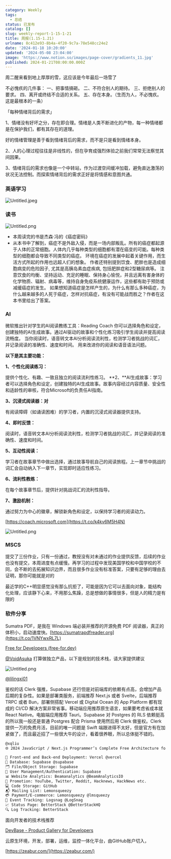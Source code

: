 ```yaml
---
category: Weekly
tags:
  - 总结
status: 已发布
catalog: []
slug: weekly-report-1-15-1-21
title: 周报(1.15-1.21)
urlname: 8c412e93-8b4a-4f20-9c7a-78e548cc24e2
date: '2024-01-18 10:20:00'
updated: '2024-05-08 23:04:00'
image: 'https://www.notion.so/images/page-cover/gradients_11.jpg'
published: 2024-01-21T08:00:00.000Z
---
```


周二醒来看到地上厚厚的雪，这应该是今年最后一场雪了


不必愧疚的几件事：
一、把事情搞砸。
二、不符合别人的期待。
三、拒绝别人的要求。
四、离开或终结不合适的关系。
五、存在本身。（生而为人，不必愧疚。这是最根本的一条）


「每种情绪背后的需求」


1、情绪没有好坏之分，存在即合理。情绪是人类不断进化的产物，每一种情绪都是在保护我们，都有其存在的道理。


好的情绪管理是善于看到情绪背后的需求，而不是只是看到情绪本身。


2、人的心理过程往往是非线性的，但在孕育成强烈体验之前我们常常无法察觉其间因果。


3、情绪背后的需求也像是一个中转站，作为过渡空间缓冲加载，避免直达激荡的状况无法控制。而探索情绪背后的需求正好是将情感和意图共通。


### 英语学习


![Untitled.jpeg](https://prod-files-secure.s3.us-west-2.amazonaws.com/5d24fe63-e567-4804-86f9-9fdc62e13082/faec46dc-9da5-4799-b905-c316418f1168/Untitled.jpeg?X-Amz-Algorithm=AWS4-HMAC-SHA256&X-Amz-Content-Sha256=UNSIGNED-PAYLOAD&X-Amz-Credential=ASIAZI2LB4664V6OZJFX%2F20250202%2Fus-west-2%2Fs3%2Faws4_request&X-Amz-Date=20250202T213256Z&X-Amz-Expires=3600&X-Amz-Security-Token=IQoJb3JpZ2luX2VjEOr%2F%2F%2F%2F%2F%2F%2F%2F%2F%2FwEaCXVzLXdlc3QtMiJGMEQCIF4LF8%2F%2FbPxC00P99C%2FcCmNV%2BQpjYYHPmidrd0nBQd0cAiBXxPcySJMcNcfiRzvbmCKuqeIaZyIb4JyXriON81HyNSqIBAjz%2F%2F%2F%2F%2F%2F%2F%2F%2F%2F8BEAAaDDYzNzQyMzE4MzgwNSIM%2FEtrOhgOmC97e8c8KtwDaiO3AArnasFW%2FGQZlp3PlBGHU1BnqVGVHjEKMXrs20qpOFsP%2BNJ92xR%2B9CWmv33t8JHbP76wImIW%2Bk7CXq0E6z%2FupG79JF5ZsXCbErtLursWVlhxicmcAbEtRLHPtco9UVWE5sMD1wvmaYf8pP07lZFdFnOxiLyskHPO0KUf9ycYKo0FLDeB8O8FahVcQ8CSoQPxsDNcXzwGr4HNZZi7UG7Wf8FYvi6q4YGx0aYStTwl06uFEtIUsDSLLUa0JfoH5PlmTNbvtkKUIX62bHWydRrg%2BuzJMxeXnEsCfLdpuB7Ia1yKQwx1TrVow8Msn8HEvGJC9aa7SiA3oyVm%2BkJX2dYw2jTPkCdo970M1noURfPH%2BNFPGYE5jwIU7m9glTObfAPq4xt6IcjFB6mGv%2Fm7AsbJDyCGZ0UCBjqUNKgSQ5vvY44lWhm2taSLzdtCva05GFnhwcJpeN7Gd%2FzYILLUKzEjntGFtng5Y%2FdQiLlr4yyi6R%2Blkb6K%2FhikZtYm7K4JpndacyEQYuohU%2Bmom6FhRX8MgtJHWG5pJGycOIJm7dSPLK9k7l060q8maTvmWphVePy3XxIOBlAoikrK8tFIYabnOLyUaBdrbz5NFbGeqg%2FYEqoCvK9z%2Ft%2BY0wgw2d7%2BvAY6pgHcGWduou2KOLvFfBzTexr5AVjhfUQUZjBJ6q5iRTlJeO8TPalU5koLKVgpYtXpkX8lWyPIHTnt47p%2FcHycgeCOra%2FSb51mxUlfVVa6VxE4%2Fi%2B%2BNkC6ttS6iYg1X8tVlyxmj2yOLbJaWlepVaQFbcBVu7EeB3ifHnl7vi9Y7CfK7QwLNIJvE4%2B%2BEpC0dCzPBpgsggIDEJjDY3kteOVQdS53eH9hc%2B7Y&X-Amz-Signature=7657ece7361b102b8c14943afd68843b82bbfd1eec1dbe1fc387f8afccea8cc2&X-Amz-SignedHeaders=host&x-id=GetObject)


### 读书


![Untitled.png](https://prod-files-secure.s3.us-west-2.amazonaws.com/5d24fe63-e567-4804-86f9-9fdc62e13082/08aff459-da99-4ed5-87c6-1f4c95b62ac3/Untitled.png?X-Amz-Algorithm=AWS4-HMAC-SHA256&X-Amz-Content-Sha256=UNSIGNED-PAYLOAD&X-Amz-Credential=ASIAZI2LB4664V6OZJFX%2F20250202%2Fus-west-2%2Fs3%2Faws4_request&X-Amz-Date=20250202T213256Z&X-Amz-Expires=3600&X-Amz-Security-Token=IQoJb3JpZ2luX2VjEOr%2F%2F%2F%2F%2F%2F%2F%2F%2F%2FwEaCXVzLXdlc3QtMiJGMEQCIF4LF8%2F%2FbPxC00P99C%2FcCmNV%2BQpjYYHPmidrd0nBQd0cAiBXxPcySJMcNcfiRzvbmCKuqeIaZyIb4JyXriON81HyNSqIBAjz%2F%2F%2F%2F%2F%2F%2F%2F%2F%2F8BEAAaDDYzNzQyMzE4MzgwNSIM%2FEtrOhgOmC97e8c8KtwDaiO3AArnasFW%2FGQZlp3PlBGHU1BnqVGVHjEKMXrs20qpOFsP%2BNJ92xR%2B9CWmv33t8JHbP76wImIW%2Bk7CXq0E6z%2FupG79JF5ZsXCbErtLursWVlhxicmcAbEtRLHPtco9UVWE5sMD1wvmaYf8pP07lZFdFnOxiLyskHPO0KUf9ycYKo0FLDeB8O8FahVcQ8CSoQPxsDNcXzwGr4HNZZi7UG7Wf8FYvi6q4YGx0aYStTwl06uFEtIUsDSLLUa0JfoH5PlmTNbvtkKUIX62bHWydRrg%2BuzJMxeXnEsCfLdpuB7Ia1yKQwx1TrVow8Msn8HEvGJC9aa7SiA3oyVm%2BkJX2dYw2jTPkCdo970M1noURfPH%2BNFPGYE5jwIU7m9glTObfAPq4xt6IcjFB6mGv%2Fm7AsbJDyCGZ0UCBjqUNKgSQ5vvY44lWhm2taSLzdtCva05GFnhwcJpeN7Gd%2FzYILLUKzEjntGFtng5Y%2FdQiLlr4yyi6R%2Blkb6K%2FhikZtYm7K4JpndacyEQYuohU%2Bmom6FhRX8MgtJHWG5pJGycOIJm7dSPLK9k7l060q8maTvmWphVePy3XxIOBlAoikrK8tFIYabnOLyUaBdrbz5NFbGeqg%2FYEqoCvK9z%2Ft%2BY0wgw2d7%2BvAY6pgHcGWduou2KOLvFfBzTexr5AVjhfUQUZjBJ6q5iRTlJeO8TPalU5koLKVgpYtXpkX8lWyPIHTnt47p%2FcHycgeCOra%2FSb51mxUlfVVa6VxE4%2Fi%2B%2BNkC6ttS6iYg1X8tVlyxmj2yOLbJaWlepVaQFbcBVu7EeB3ifHnl7vi9Y7CfK7QwLNIJvE4%2B%2BEpC0dCzPBpgsggIDEJjDY3kteOVQdS53eH9hc%2B7Y&X-Amz-Signature=e9eff3c507b544625a0787001a437b305116706fde32caf317365542a32abed6&X-Amz-SignedHeaders=host&x-id=GetObject)

- 本周读完的书是杰森·冯的《癌症密码》
- 从本书中了解到，癌症不是外敌入侵，而是一场内部叛乱。所有的癌症都起源于人体的正常细胞。人体内几乎每种类型的细胞都有潜在癌变的可能。每种类型的细胞都会导致不同类型的癌症。
环境在癌症的发展中起着关键作用，而生活方式所起的作用也远超人们的想象。
作者还特别提到饮食、肥胖也是造成细胞病变的危险因子, 尤其是高胰岛素血症疾病, 包括肥胖症和2型糖尿病等。
注意饮食的均衡、坚持运动、充足的睡眠、保持身心愉悦，并且远离有害身体的化学物质、辐射、病毒等，维持自身免疫系统健康运作，这些都有助于预防或减缓癌症的发生。
如果想知道癌症是怎样产生的，为什么有那么多种癌症，为什么越来越多的人死于癌症，怎样对抗癌症，有没有可能战而胜之？作者在这本书里给出了答案。

### AI


微软推出针对学生的AI阅读教练工具：Reading Coach
你可以选择角色和设定，创建独特的AI生成故事。通过AI驱动的故事和个性化练习吸引学生阅读并提高阅读流畅度。
当你阅读时，语音转文本AI分析阅读流利性，检测学习者挑战的词汇，并记录阅读的准确性、速度和时间。
用来改进你的阅读和语音语法问题。


**以下是其主要功能：**


**1、个性化阅读练习：**


提供个性化、有趣、一致且独立的阅读流利性练习。
**2、**AI生成故事：学习者可以选择角色和设定，创建独特的AI生成故事。故事内容经过内容质量、安全性和适龄性的审核，符合Microsoft的负责任AI指南。


**3、沉浸式阅读器：对**


有阅读障碍（如诵读困难）的学习者，内置的沉浸式阅读器提供支持。


**4、即时反馈：**


阅读时，语音转文本AI分析阅读流利性，检测学习者挑战的词汇，并记录阅读的准确性、速度和时间。


**5、互动性阅读：**


学习者在故事章节中做出选择，通过故事导航自己的阅读旅程。上一章节中挑战的词汇会自动纳入下一章节，实现即时适应性练习。


**6、流利性教练：**


在每个故事章节后，提供针对挑战词汇的流利性指导。


**7、激励机制：**


通过努力为中心的徽章，解锁新角色和设定，以保持学习者的阅读动力。


[https://coach.microsoft.com](https://t.co/k4kv6M5H4N)


![Untitled.png](https://prod-files-secure.s3.us-west-2.amazonaws.com/5d24fe63-e567-4804-86f9-9fdc62e13082/8f53d036-0cfc-469d-a837-f15107675ae4/Untitled.png?X-Amz-Algorithm=AWS4-HMAC-SHA256&X-Amz-Content-Sha256=UNSIGNED-PAYLOAD&X-Amz-Credential=ASIAZI2LB4664V6OZJFX%2F20250202%2Fus-west-2%2Fs3%2Faws4_request&X-Amz-Date=20250202T213256Z&X-Amz-Expires=3600&X-Amz-Security-Token=IQoJb3JpZ2luX2VjEOr%2F%2F%2F%2F%2F%2F%2F%2F%2F%2FwEaCXVzLXdlc3QtMiJGMEQCIF4LF8%2F%2FbPxC00P99C%2FcCmNV%2BQpjYYHPmidrd0nBQd0cAiBXxPcySJMcNcfiRzvbmCKuqeIaZyIb4JyXriON81HyNSqIBAjz%2F%2F%2F%2F%2F%2F%2F%2F%2F%2F8BEAAaDDYzNzQyMzE4MzgwNSIM%2FEtrOhgOmC97e8c8KtwDaiO3AArnasFW%2FGQZlp3PlBGHU1BnqVGVHjEKMXrs20qpOFsP%2BNJ92xR%2B9CWmv33t8JHbP76wImIW%2Bk7CXq0E6z%2FupG79JF5ZsXCbErtLursWVlhxicmcAbEtRLHPtco9UVWE5sMD1wvmaYf8pP07lZFdFnOxiLyskHPO0KUf9ycYKo0FLDeB8O8FahVcQ8CSoQPxsDNcXzwGr4HNZZi7UG7Wf8FYvi6q4YGx0aYStTwl06uFEtIUsDSLLUa0JfoH5PlmTNbvtkKUIX62bHWydRrg%2BuzJMxeXnEsCfLdpuB7Ia1yKQwx1TrVow8Msn8HEvGJC9aa7SiA3oyVm%2BkJX2dYw2jTPkCdo970M1noURfPH%2BNFPGYE5jwIU7m9glTObfAPq4xt6IcjFB6mGv%2Fm7AsbJDyCGZ0UCBjqUNKgSQ5vvY44lWhm2taSLzdtCva05GFnhwcJpeN7Gd%2FzYILLUKzEjntGFtng5Y%2FdQiLlr4yyi6R%2Blkb6K%2FhikZtYm7K4JpndacyEQYuohU%2Bmom6FhRX8MgtJHWG5pJGycOIJm7dSPLK9k7l060q8maTvmWphVePy3XxIOBlAoikrK8tFIYabnOLyUaBdrbz5NFbGeqg%2FYEqoCvK9z%2Ft%2BY0wgw2d7%2BvAY6pgHcGWduou2KOLvFfBzTexr5AVjhfUQUZjBJ6q5iRTlJeO8TPalU5koLKVgpYtXpkX8lWyPIHTnt47p%2FcHycgeCOra%2FSb51mxUlfVVa6VxE4%2Fi%2B%2BNkC6ttS6iYg1X8tVlyxmj2yOLbJaWlepVaQFbcBVu7EeB3ifHnl7vi9Y7CfK7QwLNIJvE4%2B%2BEpC0dCzPBpgsggIDEJjDY3kteOVQdS53eH9hc%2B7Y&X-Amz-Signature=40a4299976badb8f18335e6873eb864db97b8ca1e7bdb29ee6a5e6182d62fd9f&X-Amz-SignedHeaders=host&x-id=GetObject)


### MSCS


提交了三份作业，只有一份通过，教授没有对未通过的作业提供反馈，后续的作业也没有提交，本周进度有点缓慢。再学习的过程中发现美国学校和中国学校的不同，会不断的去拓展知识边界，而且很多作业没有标准答案，只要有足够的理由去证明，那你可能就是对的


最近学的C++明显感觉没有那么抗拒了，可能是因为它可以去面向对象，能结构化处理，应该静下心来，不用那么焦躁，总是想做的事情很多，但是人的精力是有限的


### 软件分享


Sumatra PDF，是我在 Windows 端必装并推荐的开源免费 PDF 阅读器，真正的体积小，启动速度快。[https://sumatrapdfreader.org](https://t.co/1VNYwxRL7L)


[Free for Developers (free-for.dev)](https://free-for.dev/#/)


[@VoidAsuka](https://twitter.com/VoidAsuka) 打算做独立产品，以下是规划的技术栈，请大家提供建议


![Untitled.png](https://prod-files-secure.s3.us-west-2.amazonaws.com/5d24fe63-e567-4804-86f9-9fdc62e13082/93561a3c-b2bc-4a43-bbc5-67e3f740ed5e/Untitled.png?X-Amz-Algorithm=AWS4-HMAC-SHA256&X-Amz-Content-Sha256=UNSIGNED-PAYLOAD&X-Amz-Credential=ASIAZI2LB4664V6OZJFX%2F20250202%2Fus-west-2%2Fs3%2Faws4_request&X-Amz-Date=20250202T213256Z&X-Amz-Expires=3600&X-Amz-Security-Token=IQoJb3JpZ2luX2VjEOr%2F%2F%2F%2F%2F%2F%2F%2F%2F%2FwEaCXVzLXdlc3QtMiJGMEQCIF4LF8%2F%2FbPxC00P99C%2FcCmNV%2BQpjYYHPmidrd0nBQd0cAiBXxPcySJMcNcfiRzvbmCKuqeIaZyIb4JyXriON81HyNSqIBAjz%2F%2F%2F%2F%2F%2F%2F%2F%2F%2F8BEAAaDDYzNzQyMzE4MzgwNSIM%2FEtrOhgOmC97e8c8KtwDaiO3AArnasFW%2FGQZlp3PlBGHU1BnqVGVHjEKMXrs20qpOFsP%2BNJ92xR%2B9CWmv33t8JHbP76wImIW%2Bk7CXq0E6z%2FupG79JF5ZsXCbErtLursWVlhxicmcAbEtRLHPtco9UVWE5sMD1wvmaYf8pP07lZFdFnOxiLyskHPO0KUf9ycYKo0FLDeB8O8FahVcQ8CSoQPxsDNcXzwGr4HNZZi7UG7Wf8FYvi6q4YGx0aYStTwl06uFEtIUsDSLLUa0JfoH5PlmTNbvtkKUIX62bHWydRrg%2BuzJMxeXnEsCfLdpuB7Ia1yKQwx1TrVow8Msn8HEvGJC9aa7SiA3oyVm%2BkJX2dYw2jTPkCdo970M1noURfPH%2BNFPGYE5jwIU7m9glTObfAPq4xt6IcjFB6mGv%2Fm7AsbJDyCGZ0UCBjqUNKgSQ5vvY44lWhm2taSLzdtCva05GFnhwcJpeN7Gd%2FzYILLUKzEjntGFtng5Y%2FdQiLlr4yyi6R%2Blkb6K%2FhikZtYm7K4JpndacyEQYuohU%2Bmom6FhRX8MgtJHWG5pJGycOIJm7dSPLK9k7l060q8maTvmWphVePy3XxIOBlAoikrK8tFIYabnOLyUaBdrbz5NFbGeqg%2FYEqoCvK9z%2Ft%2BY0wgw2d7%2BvAY6pgHcGWduou2KOLvFfBzTexr5AVjhfUQUZjBJ6q5iRTlJeO8TPalU5koLKVgpYtXpkX8lWyPIHTnt47p%2FcHycgeCOra%2FSb51mxUlfVVa6VxE4%2Fi%2B%2BNkC6ttS6iYg1X8tVlyxmj2yOLbJaWlepVaQFbcBVu7EeB3ifHnl7vi9Y7CfK7QwLNIJvE4%2B%2BEpC0dCzPBpgsggIDEJjDY3kteOVQdS53eH9hc%2B7Y&X-Amz-Signature=8887a031fdb49bf9c057a7375d1c67e832b06ee197b0156191656479e00aaa5a&X-Amz-SignedHeaders=host&x-id=GetObject)


[@lilingxi01](https://twitter.com/lilingxi01)


鉴权的话 Clerk 强推，Supabase 还行但是对前端库的依赖有点高，会增加产品后期的复杂性。如果是部署类服务，前端推荐 Next.js 或者 Svelte，后端推荐 TRPC 或者 Bun，部署侧搭配 Vercel 或 Digital Ocean 的 App Platform 都有现成的 CI/CD 解决方案非常省事。移动端应用推荐原生语言，如果要考虑省成本就 React Native。电脑端应用推荐 Tauri。Supabase 对 Postgres 的 RLS 依赖挺高的所以我一般还是普通 Postgres 配合 Prisma 使用然后用 Clerk 做鉴权。Clerk 提供一万的免费月活，目前的唯一问题是 Swift 端跟进得不太好，但是官方有在加紧做了，而且最近招了一些很大牛的设计，看着很养眼，所以总体挺不错的。


```markdown
@xqliu
🌐 2024 JavaScript / Next.js Programmer’s Complete Free Architecture for solo entrepreneur:

🔧 Front-end and Back-end Deployment: Vercel @vercel
💾 Database: Supabase @supabase
🗂️ File/Object Storage: Supabase
👥 User Management/Authentication: Supabase
📊 Website Analytics: Beamanalytics @BeamAnalyticsIO
📣 Promotion: YouTube, Twitter, Reddit, Hacknews, HackNews etc. 
💻 Code Storage: GitHub
📬 Mailing List: Lemonsqueezy
💳 Payment/E-commerce: Lemonsqueezy @lmsqueezy
📌 Event Tracking: Logsnag @LogSnag
📈 Status Page: BetterStack @BetterStackHQ
🔍 Log Tracking: BetterStack
```


面向开发者的技术栈推荐


[DevBase - Product Gallery for Developers](https://devbase.fyi/)


云原生环境，开发，部署，运维，监控一体化平台，由GitHub账户切入，


[https://zeabur.com/](https://zeabur.com/)

